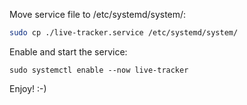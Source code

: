 Move service file to /etc/systemd/system/:

```bash
sudo cp ./live-tracker.service /etc/systemd/system/
```

Enable and start the service:

```
sudo systemctl enable --now live-tracker
```

Enjoy! :-)
